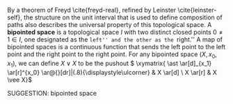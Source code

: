 By a theorem of Freyd \cite{freyd-real}, refined by Leinster \cite{leinster-self}, the structure on the unit interval that is used to define composition of paths also describes the universal property of this topological space. A **bipointed space** is a topological space $I$ with two distinct closed points $0 \neq 1 \in I$, one designated as the ``left'' and the other as the ``right.'' A map of bipointed spaces is a continuous function that sends the left point to the left point and the right point to the right point. For any bipointed space $(X,x_0,x_1)$, we can define $X \vee X$ to be the pushout
$ \xymatrix{ \ast \ar[d]_{x_1} \ar[r]^{x_0} \ar@{}[dr]|(.8){\displaystyle\ulcorner} & X \ar[d] \\ X \ar[r] & X \vee X}$

SUGGESTION: bipointed space